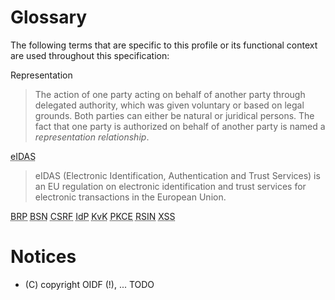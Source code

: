 # Glossary

The following terms that are specific to this profile or its functional context are used throughout this specification:

Representation
>  The action of one party acting on behalf of another party through delegated authority, which was given voluntary or based on legal grounds. Both parties can either be natural or juridical persons. The fact that one party is authorized on behalf of another party is named a _representation relationship_.


<abbr title="Electronic Identification, Authentication and Trust Services">eIDAS</abbr>

>  eIDAS (Electronic Identification, Authentication and Trust Services) is an EU regulation on electronic identification and trust services for electronic transactions in the European Union.


<!-- Add abbreviations below, so they are highlighted in the text -->
<div style="display:hidden">
    <abbr title="Basis Registratie Personen, the Dutch citizen registry">BRP</abbr>
    <abbr title="Burgerservicenummer, the identification number for citizen in The Netherlands">BSN</abbr>
    <abbr title="Cross Site Request Forgery">CSRF</abbr>
    <abbr title="Identity Provider">IdP</abbr>
    <abbr title="Kamer van Koophandel, the Dutch Chamber of Commerce">KvK</abbr>
    <abbr title="Proof Key for Code Exchange">PKCE</abbr>
    <abbr title="Rechtspersonen en Samenwerkingsverbanden Identificatienummer, the identification number for legal entities and associations in The Netherlands">RSIN</abbr>
    <abbr title="Cross-Site Scripting">XSS</abbr>
</div>


# Notices
* (C) copyright OIDF (!), ... TODO